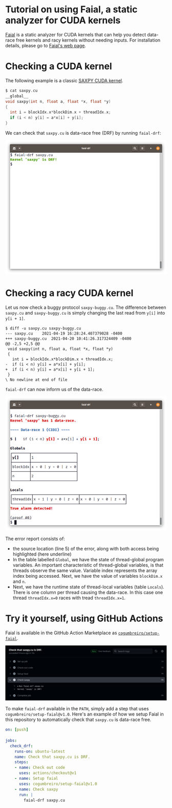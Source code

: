 # Tutorial on using Faial, a static analyzer for CUDA kernels

[Faial](https://gitlab.com/umb-svl/faial/) is a static analyzer for CUDA kernels that can help you detect
data-race free kernels and racy kernels without needing inputs. For installation details, please go to [Faial's web page](https://gitlab.com/umb-svl/faial/).

# Checking a CUDA kernel


The following example is a classic [SAXPY CUDA kernel](https://developer.nvidia.com/blog/easy-introduction-cuda-c-and-c/).

```c
$ cat saxpy.cu
__global__
void saxpy(int n, float a, float *x, float *y)
{
  int i = blockIdx.x*blockDim.x + threadIdx.x;
  if (i < n) y[i] = a*x[i] + y[i];
}
```

We can check that `saxpy.cu` is data-race free (DRF) by running `faial-drf`:

<img src="images/saxpy.png">


# Checking a racy CUDA kernel

Let us now check a buggy protocol `saxpy-buggy.cu`. The difference between
`saxpy.cu` and `saxpy-buggy.cu` is simply changing the last read from `y[i]`
into `y[i + 1]`.


```
$ diff -u saxpy.cu saxpy-buggy.cu 
--- saxpy.cu	2021-04-19 16:28:24.407379028 -0400
+++ saxpy-buggy.cu	2021-04-20 10:41:26.317324409 -0400
@@ -2,5 +2,5 @@
 void saxpy(int n, float a, float *x, float *y)
 {
   int i = blockIdx.x*blockDim.x + threadIdx.x;
-  if (i < n) y[i] = a*x[i] + y[i];
+  if (i < n) y[i] = a*x[i] + y[i + 1];
 }
\ No newline at end of file
```


`faial-drf` can now inform us of the data-race.

<img src="images/saxpy-buggy.png">

The error report consists of:
 * the source location (line 5) of the error, along with both access being highlighted (here underline)
 * In the table labelled `Global`, we have the state of thread-global program variables. An important characteristic of thread-global variables, is that threads observe the same value. Variable index represents the array index being accessed. Next, we have the value of variables `blockDim.x` and `n`. 
 * Next, we have the runtime state of thread-local variables (table `Locals`). There is one
   column per thread causing the data-race. In this case one thread
   `threadIdx.x=0` races with tread `threadIdx.x=1`.


# Try it yourself, using GitHub Actions

Faial is available in the GitHub Action Marketplace as
[`cogumbreiro/setup-faial`](https://github.com/marketplace/actions/setup-faial).

<img src="images/gh.png">

To make `faial-drf` available in the `PATH`, simply add a step that uses
`cogumbreiro/setup-faial@v1.0`. Here's an example of how we setup Faial in
this repository to automatically check that `saxpy.cu` is data-race free.

```yaml
on: [push]

jobs:
  check_drf:
    runs-on: ubuntu-latest
    name: Check that saxpy.cu is DRF.
    steps:
    - name: Check out code
      uses: actions/checkout@v1
    - name: Setup faial
      uses: cogumbreiro/setup-faial@v1.0
    - name: Check saxpy
      run: |
        faial-drf saxpy.cu
```
